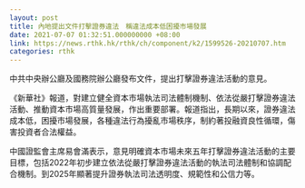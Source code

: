 ```yaml
---
layout: post
title: 內地提出文件打擊證券違法　稱違法成本低困擾市場發展
date: 2021-07-07 01:32:51.000000000 +08:00
link: https://news.rthk.hk/rthk/ch/component/k2/1599526-20210707.htm
categories: rthk
---
```


中共中央辦公廳及國務院辦公廳發布文件，提出打擊證券違法活動的意見。

《新華社》報道，對建立健全資本市場執法司法體制機制、依法從嚴打擊證券違法活動、推動資本市場高質量發展，作出重要部署。報道指出，長期以來，證券違法成本低，困擾市場發展，各種違法行為擾亂市場秩序，制約著投融資良性循環，傷害投資者合法權益。

中國證監會主席易會滿表示，意見明確資本市場未來五年打擊證券違法活動的主要目標，包括2022年初步建立依法從嚴打擊證券違法活動的執法司法體制和協調配合機制。到2025年顯著提升證券執法司法透明度、規範性和公信力等。
